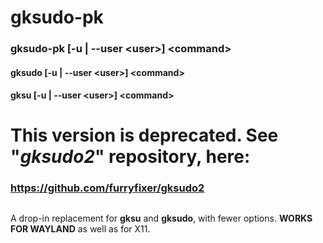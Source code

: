 # gksudo-pk
### gksudo-pk [-u | --user \<user\>] \<command\>
#### gksudo [-u | --user \<user\>] \<command\>
#### gksu [-u | --user \<user\>] \<command\>
# This version is deprecated. See "*gksudo2*" repository, here:
### https://github.com/furryfixer/gksudo2
##
A drop-in replacement for **gksu** and **gksudo**, with fewer options. **WORKS FOR WAYLAND** as well as for X11. 
